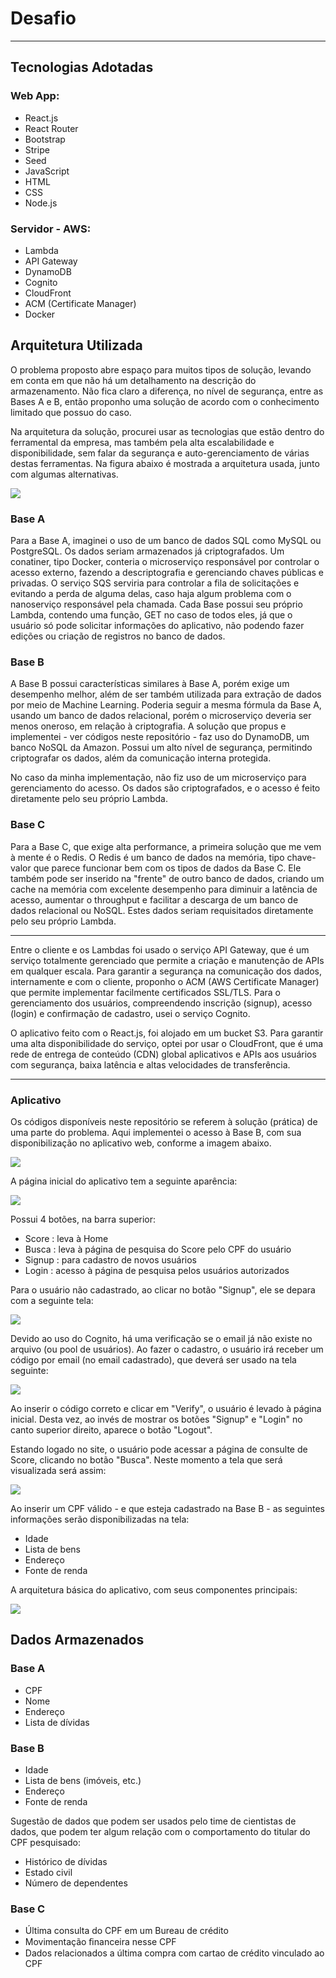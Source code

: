 # Desafio
---

## Tecnologias Adotadas
### Web App:
* React.js
* React Router
* Bootstrap
* Stripe
* Seed
* JavaScript
* HTML
* CSS
* Node.js

### Servidor - AWS:
* Lambda
* API Gateway
* DynamoDB
* Cognito
* CloudFront
* ACM (Certificate Manager) 
* Docker

## Arquitetura Utilizada

O problema proposto abre espaço para muitos tipos de solução, levando em conta em que não há um detalhamento na descrição do armazenamento. Não fica claro a diferença, no nível de segurança, entre as Bases A e B, então proponho uma solução de acordo com o conhecimento limitado que possuo do caso. 

Na arquitetura da solução, procurei usar as tecnologias que estão dentro do ferramental da empresa, mas também pela alta escalabilidade e disponibilidade, sem falar da segurança e auto-gerenciamento de várias destas ferramentas. Na figura abaixo é mostrada a arquitetura usada, junto com algumas alternativas.

![](assets/arch.png)

### Base A
Para a Base A, imaginei o uso de um banco de dados SQL como MySQL ou PostgreSQL. Os dados seriam armazenados já criptografados. Um conatiner, tipo Docker, conteria o microserviço responsável por controlar o acesso externo, fazendo a descriptografia e gerenciando chaves públicas e privadas. O serviço SQS serviria para controlar a fila de solicitações e evitando a perda de alguma delas, caso haja algum problema com o nanoserviço responsável pela chamada. Cada Base possui seu próprio Lambda, contendo uma função, GET no caso de todos eles, já que o usuário só pode solicitar informações do aplicativo, não podendo fazer edições ou criação de registros no banco de dados. 

### Base B
A Base B possui características similares à Base A, porém exige um desempenho melhor, além de ser também utilizada para extração de dados por meio de Machine Learning. Poderia seguir a mesma fórmula da Base A, usando um banco de dados relacional, porém o microserviço deveria ser menos oneroso, em relação à criptografia. A solução que propus e implementei - ver códigos neste repositório - faz uso do DynamoDB, um banco NoSQL da Amazon. Possui um alto nível de segurança, permitindo criptografar os dados, além da comunicação interna protegida. 

No caso da minha implementação, não fiz uso de um microserviço para gerenciamento do acesso. Os dados são criptografados, e o acesso é feito diretamente pelo seu próprio Lambda.

### Base C
Para a Base C, que exige alta performance, a primeira solução que me vem à mente é o Redis. O Redis é um banco de dados na memória, tipo chave-valor que parece funcionar bem com os tipos de dados da Base C. Ele também pode ser inserido na "frente" de outro banco de dados, criando um cache na memória com excelente desempenho para diminuir a latência de acesso, aumentar o throughput e facilitar a descarga de um banco de dados relacional ou NoSQL. Estes dados seriam requisitados diretamente pelo seu próprio Lambda.

---

Entre o cliente e os Lambdas foi usado o serviço API Gateway, que é um serviço totalmente gerenciado que permite a criação e manutenção de APIs em qualquer escala. Para garantir a segurança na comunicação dos dados, internamente e com o cliente, proponho o ACM (AWS Certificate Manager) que permite implementar facilmente certificados SSL/TLS. Para o gerenciamento dos usuários, compreendendo inscrição (signup), acesso (login) e confirmação de cadastro, usei o serviço Cognito.

O aplicativo feito com o React.js, foi alojado em um bucket S3. Para garantir uma alta disponibilidade do serviço, optei por usar o CloudFront, que é uma rede de entrega de conteúdo (CDN) global aplicativos e APIs aos usuários com segurança, baixa latência e altas velocidades de transferência.

---

### Aplicativo
Os códigos disponíveis neste repositório se referem à solução (prática) de uma parte do problema. Aqui implementei o acesso à Base B, com sua disponibilização no aplicativo web, conforme a imagem abaixo.

![](assets/sol.png)

A página inicial do aplicativo tem a seguinte aparência:

![](assets/home.png)

Possui 4 botões, na barra superior: 

* Score : leva à Home
* Busca : leva à página de pesquisa do Score pelo CPF do usuário
* Signup : para cadastro de novos usuários
* Login : acesso à página de pesquisa pelos usuários autorizados

Para o usuário não cadastrado, ao clicar no botão "Signup", ele se depara com a seguinte tela:

![](assets/signup.png)

Devido ao uso do Cognito, há uma verificação se o email já não existe no arquivo (ou pool de usuários). Ao fazer o cadastro, o usuário irá receber um código por email (no email cadastrado), que deverá ser usado na tela seguinte:

![](assets/confirm.png)

Ao inserir o código correto e clicar em "Verify", o usuário é levado à página inicial. Desta vez, ao invés de mostrar os botões "Signup" e "Login" no canto superior direito, aparece o botão "Logout".

Estando logado no site, o usuário pode acessar a página de consulte de Score, clicando no botão "Busca". Neste momento a tela que será visualizada será assim:

![](assets/busca.png)

Ao inserir um CPF válido - e que esteja cadastrado na Base B - as seguintes informações serão disponibilizadas na tela:  

* Idade
* Lista de bens
* Endereço
* Fonte de renda

A arquitetura básica do aplicativo, com seus componentes principais:

![](assets/arch-app.png)




## Dados Armazenados
### Base A
* CPF
* Nome
* Endereço
* Lista de dívidas

### Base B
* Idade
* Lista de bens (imóveis, etc.)
* Endereço
* Fonte de renda

Sugestão de dados que podem ser usados pelo time de cientistas de dados, que podem ter algum relação com o comportamento do titular do CPF pesquisado:

* Histórico de dívidas
* Estado civil
* Número de dependentes

### Base C
* Última consulta do CPF em um Bureau de crédito
* Movimentação ﬁnanceira nesse CPF
* Dados relacionados a última compra com cartao de crédito vinculado ao CPF